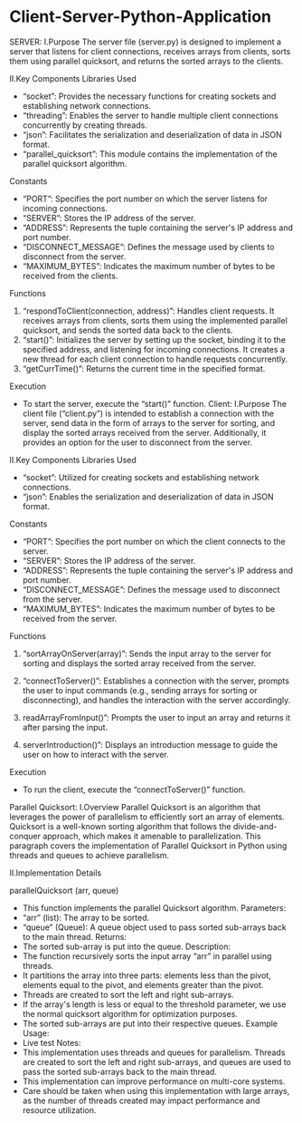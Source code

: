 # Client-Server-Python-Application

SERVER:
I.Purpose
The server file (server.py) is designed to implement a server that listens for client connections, receives arrays from clients, sorts them using parallel quicksort, and returns the sorted arrays to the clients.

II.Key Components
Libraries Used

- “socket”: Provides the necessary functions for creating sockets and establishing network connections.
- “threading”: Enables the server to handle multiple client connections concurrently by creating threads.
- “json”: Facilitates the serialization and deserialization of data in JSON format.
- “parallel_quicksort”: This module contains the implementation of the parallel quicksort algorithm.

Constants

- “PORT”: Specifies the port number on which the server listens for incoming connections.
- “SERVER”: Stores the IP address of the server.
- “ADDRESS”: Represents the tuple containing the server's IP address and port number.
- “DISCONNECT_MESSAGE”: Defines the message used by clients to disconnect from the server.
- “MAXIMUM_BYTES”: Indicates the maximum number of bytes to be received from the clients.

Functions

1. “respondToClient(connection, address)”: Handles client requests. It receives arrays from clients, sorts them using the implemented parallel quicksort, and sends the sorted data back to the clients.
2. “start()”: Initializes the server by setting up the socket, binding it to the specified address, and listening for incoming connections. It creates a new thread for each client connection to handle requests concurrently.
3. “getCurrTime()”: Returns the current time in the specified format.

Execution

- To start the server, execute the “start()” function.
  Client:
  I.Purpose
  The client file (“client.py”) is intended to establish a connection with the server, send data in the form of arrays to the server for sorting, and display the sorted arrays received from the server. Additionally, it provides an option for the user to disconnect from the server.

II.Key Components
Libraries Used

- “socket”: Utilized for creating sockets and establishing network connections.
- “json”: Enables the serialization and deserialization of data in JSON format.

Constants

- “PORT”: Specifies the port number on which the client connects to the server.
- “SERVER”: Stores the IP address of the server.
- “ADDRESS”: Represents the tuple containing the server's IP address and port number.
- “DISCONNECT_MESSAGE”: Defines the message used to disconnect from the server.
- “MAXIMUM_BYTES”: Indicates the maximum number of bytes to be received from the server.

Functions

1. “sortArrayOnServer(array)”: Sends the input array to the server for sorting and displays the sorted array received from the server.

2. “connectToServer()”: Establishes a connection with the server, prompts the user to input commands (e.g., sending arrays for sorting or disconnecting), and handles the interaction with the server accordingly.

3. readArrayFromInput()”: Prompts the user to input an array and returns it after parsing the input.

4. serverIntroduction()”: Displays an introduction message to guide the user on how to interact with the server.

Execution

- To run the client, execute the “connectToServer()” function.

Parallel Quicksort:
I.Overview
Parallel Quicksort is an algorithm that leverages the power of parallelism to efficiently sort an array of elements. Quicksort is a well-known sorting algorithm that follows the divide-and-conquer approach, which makes it amenable to parallelization.
This paragraph covers the implementation of Parallel Quicksort in Python using threads and queues to achieve parallelism.

II.Implementation Details

parallelQuicksort (arr, queue)

- This function implements the parallel Quicksort algorithm.
  Parameters:
- “arr” (list): The array to be sorted.
- “queue” (Queue): A queue object used to pass sorted sub-arrays back to the main thread.
  Returns:
- The sorted sub-array is put into the queue.
  Description:
- The function recursively sorts the input array “arr” in parallel using threads.
- It partitions the array into three parts: elements less than the pivot, elements equal to the pivot, and elements greater than the pivot.
- Threads are created to sort the left and right sub-arrays.
- If the array's length is less or equal to the threshold parameter, we use the normal quicksort algorithm for optimization purposes.
- The sorted sub-arrays are put into their respective queues.
  Example Usage:
- Live test
  Notes:
- This implementation uses threads and queues for parallelism. Threads are created to sort the left and right sub-arrays, and queues are used to pass the sorted sub-arrays back to the main thread.
- This implementation can improve performance on multi-core systems.
- Care should be taken when using this implementation with large arrays, as the number of threads created may impact performance and resource utilization.
